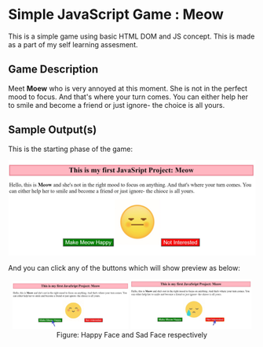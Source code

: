 # Simple JavaScript Game : Meow

This is a simple game using basic HTML DOM and JS concept. This is made as a part of my self learning assesment.

## Game Description

Meet <b>Moew</b> who is very annoyed at this moment. She is not in the perfect mood to focus. And that's where your turn comes. You can either help her to smile and become a friend or just ignore- the choice is all yours.

## Sample Output(s)

This is the starting phase of the game:

![mood](https://github.com/roypriyanka7/Simple-JavaScript-Game/blob/master/overview_image1.jpg)

And you can click any of the buttons which will show preview as below:
<p align="center">
<img src= "https://github.com/roypriyanka7/Simple-JavaScript-Game/blob/master/overview_image2.jpg" width="47%">
<img src= "https://github.com/roypriyanka7/Simple-JavaScript-Game/blob/master/overview_image3.jpg" width="49%">
Figure: Happy Face and Sad Face respectively
</p>
